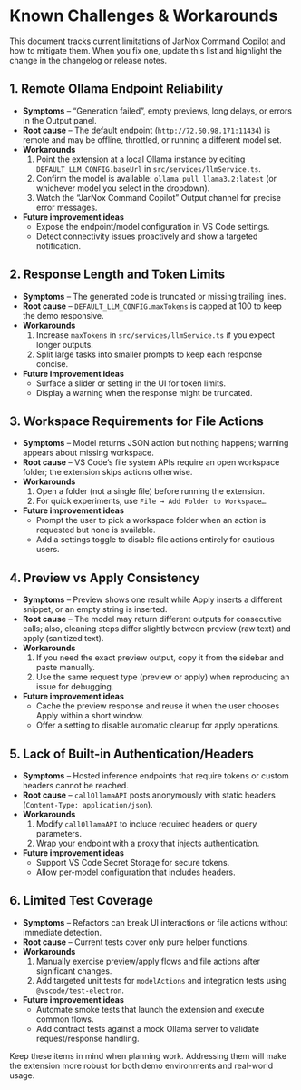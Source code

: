 # Known Challenges & Workarounds

This document tracks current limitations of JarNox Command Copilot and how to mitigate them. When you fix one, update this list and highlight the change in the changelog or release notes.

## 1. Remote Ollama Endpoint Reliability

- **Symptoms** – “Generation failed”, empty previews, long delays, or errors in the Output panel.
- **Root cause** – The default endpoint (`http://72.60.98.171:11434`) is remote and may be offline, throttled, or running a different model set.
- **Workarounds**
  1. Point the extension at a local Ollama instance by editing `DEFAULT_LLM_CONFIG.baseUrl` in `src/services/llmService.ts`.
  2. Confirm the model is available: `ollama pull llama3.2:latest` (or whichever model you select in the dropdown).
  3. Watch the “JarNox Command Copilot” Output channel for precise error messages.
- **Future improvement ideas**
  - Expose the endpoint/model configuration in VS Code settings.
  - Detect connectivity issues proactively and show a targeted notification.

## 2. Response Length and Token Limits

- **Symptoms** – The generated code is truncated or missing trailing lines.
- **Root cause** – `DEFAULT_LLM_CONFIG.maxTokens` is capped at 100 to keep the demo responsive.
- **Workarounds**
  1. Increase `maxTokens` in `src/services/llmService.ts` if you expect longer outputs.
  2. Split large tasks into smaller prompts to keep each response concise.
- **Future improvement ideas**
  - Surface a slider or setting in the UI for token limits.
  - Display a warning when the response might be truncated.

## 3. Workspace Requirements for File Actions

- **Symptoms** – Model returns JSON action but nothing happens; warning appears about missing workspace.
- **Root cause** – VS Code’s file system APIs require an open workspace folder; the extension skips actions otherwise.
- **Workarounds**
  1. Open a folder (not a single file) before running the extension.
  2. For quick experiments, use `File → Add Folder to Workspace…`.
- **Future improvement ideas**
  - Prompt the user to pick a workspace folder when an action is requested but none is available.
  - Add a settings toggle to disable file actions entirely for cautious users.

## 4. Preview vs Apply Consistency

- **Symptoms** – Preview shows one result while Apply inserts a different snippet, or an empty string is inserted.
- **Root cause** – The model may return different outputs for consecutive calls; also, cleaning steps differ slightly between preview (raw text) and apply (sanitized text).
- **Workarounds**
  1. If you need the exact preview output, copy it from the sidebar and paste manually.
  2. Use the same request type (preview or apply) when reproducing an issue for debugging.
- **Future improvement ideas**
  - Cache the preview response and reuse it when the user chooses Apply within a short window.
  - Offer a setting to disable automatic cleanup for apply operations.

## 5. Lack of Built-in Authentication/Headers

- **Symptoms** – Hosted inference endpoints that require tokens or custom headers cannot be reached.
- **Root cause** – `callOllamaAPI` posts anonymously with static headers (`Content-Type: application/json`).
- **Workarounds**
  1. Modify `callOllamaAPI` to include required headers or query parameters.
  2. Wrap your endpoint with a proxy that injects authentication.
- **Future improvement ideas**
  - Support VS Code Secret Storage for secure tokens.
  - Allow per-model configuration that includes headers.

## 6. Limited Test Coverage

- **Symptoms** – Refactors can break UI interactions or file actions without immediate detection.
- **Root cause** – Current tests cover only pure helper functions.
- **Workarounds**
  1. Manually exercise preview/apply flows and file actions after significant changes.
  2. Add targeted unit tests for `modelActions` and integration tests using `@vscode/test-electron`.
- **Future improvement ideas**
  - Automate smoke tests that launch the extension and execute common flows.
  - Add contract tests against a mock Ollama server to validate request/response handling.

Keep these items in mind when planning work. Addressing them will make the extension more robust for both demo environments and real-world usage.

